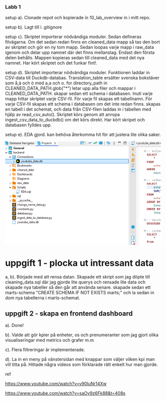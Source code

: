### Labb 1
setup a). Clonade repot och kopierade in 10_lab_overview in i mitt repo.

setup b). Lagt till i .gitignore

setup c). Skriptet importerar nödvändiga moduler. Sedan defineras filvägarna. Om det sedan redan finns en cleaned_data mapp så tas den bort av skriptet och gör en ny tom mapp.
          Sedan loopas varje mapp i raw_data igenom och delar upp namnet där det finns mellanslag. Endast den första delen behålls. Mappen kopieras sedan till cleaned_data med det nya namnet. Har kört skriptet och det funkar fint!.

setup d). Skriptet importerar nödvändiga moduler. Funktionen laddar in CSV-data till Duckdb-databas. Translation_table ersätter svenska bokstäver som å,ä och ö med a,a och o. for directory_path in CLEANED_DATA_PATH.glob("*") letar upp alla filer och mappar i CLEANED_DATA_PATH. 
          skapar sedan ett schema i databasen. Inuti varje mapp hittar skriptet varje CSV-fil. För varje fil skapas ett tabellnamn. För varje CSV-fil skapas ett schema i databasen om det inte redan finns. 
          skapas en tabell i det schemat, och data från CSV-filen laddas in i tabellen med hjälp av read_csv_auto(). Skriptet körs genom att anropa ingest_csv_data_to_duckdb() om det körs direkt.
          Har kört skripet och databasen fylldes upp.
          
setup e). EDA gjord. kan behöva återkomma hit för att justera lite olika saker.




![alt text](image.png)




# uppgift 1 - plocka ut intressant data

a, b). Började med att rensa datan. Skapade ett skript som jag döpte till cleaning_data.sql där jag gjorde lite querys och rensade lite data och skapade nya tabeller så den går att använda senare.
    skapade sedan ett marts-schema "CREATE SCHEMA IF NOT EXISTS marts;" och la sedan in dom nya tabellerna i marts-schemat.

 
## uppgift 2 - skapa en frontend dashboard

a).  Done!

b). Valde att gör kpier på enheter, os och prenumeranter som jag gjort olika visualiseringar med metrics och grafer m.m

c). Flera filtreringar är implementerade.

d). La in en meny på vänstersidan med knappar som väljer vilken kpi man vill titta på. Hittade några videos som förklarade rätt enkelt hur man gjorde.







ref 

https://www.youtube.com/watch?v=v90luNr14Xw

https://www.youtube.com/watch?v=saOv9z6Fk88&t=408s